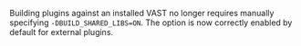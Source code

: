 Building plugins against an installed VAST no longer requires manually
specifying `-DBUILD_SHARED_LIBS=ON`. The option is now correctly enabled by
default for external plugins.
